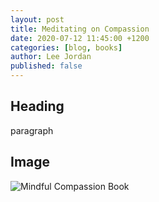 ```yaml
---
layout: post
title: Meditating on Compassion
date: 2020-07-12 11:45:00 +1200
categories: [blog, books]
author: Lee Jordan
published: false
---
```


<h2>Heading</h2>

<p>paragraph</p> 

<h2>Image</h2>

<p><img class="img-border" src="https://arohatherapy.co.nz/public/assets/images/mindful-compassion-gilbert-choden.jpg" alt="Mindful Compassion Book"></p>
